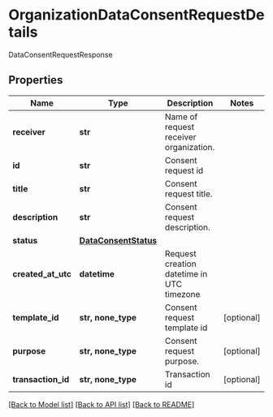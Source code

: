 # OrganizationDataConsentRequestDetails

DataConsentRequestResponse

## Properties
Name | Type | Description | Notes
------------ | ------------- | ------------- | -------------
**receiver** | **str** | Name of request receiver organization. | 
**id** | **str** | Consent request id | 
**title** | **str** | Consent request title. | 
**description** | **str** | Consent request description. | 
**status** | [**DataConsentStatus**](DataConsentStatus.md) |  | 
**created_at_utc** | **datetime** | Request creation datetime in UTC timezone | 
**template_id** | **str, none_type** | Consent request template id | [optional] 
**purpose** | **str, none_type** | Consent request purpose. | [optional] 
**transaction_id** | **str, none_type** | Transaction id | [optional] 

[[Back to Model list]](../README.md#documentation-for-models) [[Back to API list]](../README.md#documentation-for-api-endpoints) [[Back to README]](../README.md)


